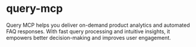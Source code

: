 # query-mcp
Query MCP helps you deliver on-demand product analytics and automated FAQ responses. With fast query processing and intuitive insights, it empowers better decision-making and improves user engagement.
